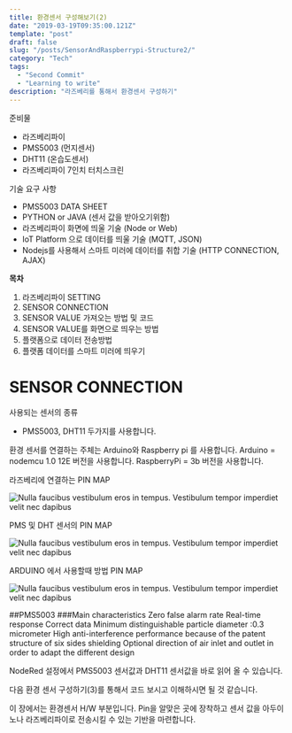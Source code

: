 ```yaml
---
title: 환경센서 구성해보기(2)
date: "2019-03-19T09:35:00.121Z"
template: "post"
draft: false
slug: "/posts/SensorAndRaspberrypi-Structure2/"
category: "Tech"
tags:
  - "Second Commit"
  - "Learning to write"
description: "라즈베리를 통해서 환경센서 구성하기"
---
```


준비물
+ 라즈베리파이
+ PMS5003 (먼지센서)
+ DHT11 (온습도센서)
+ 라즈베리파이 7인치 터치스크린

기술 요구 사항
+ PMS5003 DATA SHEET
+ PYTHON or JAVA (센서 값을 받아오기위함)
+ 라즈베리파이 화면에 띄울 기술 (Node or Web)
+ IoT Platform 으로 데이터를 띄울 기술 (MQTT, JSON)
+ Nodejs를 사용해서 스마트 미러에 데이터를 취합 기술 (HTTP CONNECTION, AJAX)

**목차**
1. 라즈베리파이 SETTING
2. SENSOR CONNECTION
3. SENSOR VALUE 가져오는 방법 및 코드
4. SENSOR VALUE를 화면으로 띄우는 방법
5. 플랫폼으로 데이터 전송방법
6. 플랫폼 데이터를 스마트 미러에 띄우기

SENSOR CONNECTION
=======================

사용되는 센서의 종류
- PMS5003, DHT11 두가지를 사용합니다.

환경 센서를 연결하는 주체는 Arduino와 Raspberry pi 를 사용합니다.
Arduino = nodemcu 1.0 12E 버전을 사용합니다.
RaspberryPi = 3b 버전을 사용합니다.

라즈베리에 연결하는 PIN MAP

![Nulla faucibus vestibulum eros in tempus. Vestibulum tempor imperdiet velit nec dapibus](/media/raspberrypi3bPinmap.png)

PMS 및 DHT 센서의 PIN MAP

![Nulla faucibus vestibulum eros in tempus. Vestibulum tempor imperdiet velit nec dapibus](/media/pms5003_pinout.png)

ARDUINO 에서 사용할때 방법 PIN MAP

![Nulla faucibus vestibulum eros in tempus. Vestibulum tempor imperdiet velit nec dapibus](/media/nodemcu_pins.png)

##PMS5003
###Main characteristics
Zero false alarm rate
Real-time response
Correct data
Minimum distinguishable particle diameter :0.3 micrometer
High anti-interference performance because of the patent structure of six sides shielding
Optional direction of air inlet and outlet in order to adapt the different design

NodeRed 설정에서 PMS5003 센서값과 DHT11 센서값을 바로 읽어 올 수 있습니다.

다음 환경 센서 구성하기(3)를 통해서 코드 보시고 이해하시면 될 것 같습니다.

이 장에서는 환경센서 H/W 부분입니다. Pin을 알맞은 곳에 장착하고 센서 값을 아두이노나 라즈베리파이로 전송시킬 수 있는 기반을 마련합니다.